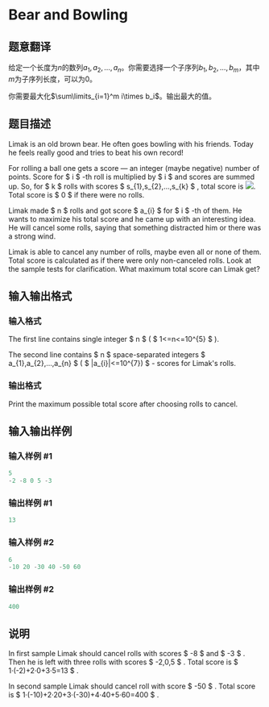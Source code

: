 # Bear and Bowling

## 题意翻译

给定一个长度为$n$的数列$a_1,a_2,\dots,a_n$。你需要选择一个子序列$b_1,b_2,\dots,b_m$，其中$m$为子序列长度，可以为0。

你需要最大化$\sum\limits_{i=1}^m i\times b_i$。输出最大的值。

## 题目描述

Limak is an old brown bear. He often goes bowling with his friends. Today he feels really good and tries to beat his own record!

For rolling a ball one gets a score — an integer (maybe negative) number of points. Score for $ i $ -th roll is multiplied by $ i $ and scores are summed up. So, for $ k $ rolls with scores $ s_{1},s_{2},...,s_{k} $ , total score is ![](https://cdn.luogu.com.cn/upload/vjudge_pic/CF573E/dc22606298d977fae92bc67b7a4815c447193831.png). Total score is $ 0 $ if there were no rolls.

Limak made $ n $ rolls and got score $ a_{i} $ for $ i $ -th of them. He wants to maximize his total score and he came up with an interesting idea. He will cancel some rolls, saying that something distracted him or there was a strong wind.

Limak is able to cancel any number of rolls, maybe even all or none of them. Total score is calculated as if there were only non-canceled rolls. Look at the sample tests for clarification. What maximum total score can Limak get?

## 输入输出格式

### 输入格式

The first line contains single integer $ n $ ( $ 1<=n<=10^{5} $ ).

The second line contains $ n $ space-separated integers $ a_{1},a_{2},...,a_{n} $ ( $ |a_{i}|<=10^{7}) $ - scores for Limak's rolls.

### 输出格式

Print the maximum possible total score after choosing rolls to cancel.

## 输入输出样例

### 输入样例 #1

```cpp
5
-2 -8 0 5 -3

```
### 输出样例 #1

```cpp
13

```
### 输入样例 #2

```cpp
6
-10 20 -30 40 -50 60

```
### 输出样例 #2

```cpp
400

```
## 说明

In first sample Limak should cancel rolls with scores $ -8 $ and $ -3 $ . Then he is left with three rolls with scores $ -2,0,5 $ . Total score is $ 1·(-2)+2·0+3·5=13 $ .

In second sample Limak should cancel roll with score $ -50 $ . Total score is $ 1·(-10)+2·20+3·(-30)+4·40+5·60=400 $ .

